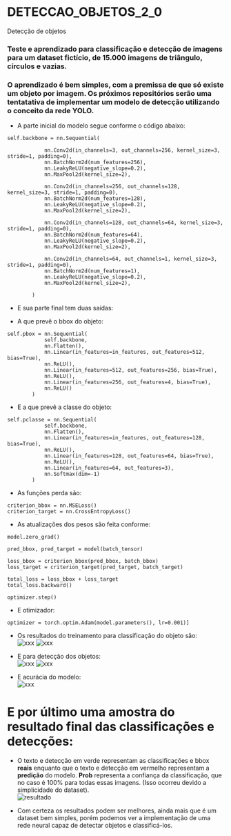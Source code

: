 # DETECCAO_OBJETOS_2_0
 Detecção de objetos

### Teste e aprendizado para classificação e detecção de imagens para um dataset fictício, de 15.000 imagens de triângulo, círculos e vazias.

### O aprendizado é bem simples, com a premissa de que só existe um objeto por imagem. Os próximos repositórios serão uma tentatativa de implementar um modelo de detecção utilizando o conceito da rede YOLO.  

- A parte inicial do modelo segue conforme o código abaixo:  

```
self.backbone = nn.Sequential(
            
            nn.Conv2d(in_channels=3, out_channels=256, kernel_size=3, stride=1, padding=0),
            nn.BatchNorm2d(num_features=256),
            nn.LeakyReLU(negative_slope=0.2),
            nn.MaxPool2d(kernel_size=2),

            nn.Conv2d(in_channels=256, out_channels=128, kernel_size=3, stride=1, padding=0),
            nn.BatchNorm2d(num_features=128),
            nn.LeakyReLU(negative_slope=0.2),
            nn.MaxPool2d(kernel_size=2),

            nn.Conv2d(in_channels=128, out_channels=64, kernel_size=3, stride=1, padding=0),
            nn.BatchNorm2d(num_features=64),
            nn.LeakyReLU(negative_slope=0.2),
            nn.MaxPool2d(kernel_size=2),

            nn.Conv2d(in_channels=64, out_channels=1, kernel_size=3, stride=1, padding=0),
            nn.BatchNorm2d(num_features=1),
            nn.LeakyReLU(negative_slope=0.2),
            nn.MaxPool2d(kernel_size=2),

        )
```
- E sua parte final tem duas saídas:

- A que prevê o bbox do objeto:  
```
self.pbox = nn.Sequential(
            self.backbone,
            nn.Flatten(),
            nn.Linear(in_features=in_features, out_features=512, bias=True),
            nn.ReLU(),
            nn.Linear(in_features=512, out_features=256, bias=True),
            nn.ReLU(),
            nn.Linear(in_features=256, out_features=4, bias=True),
            nn.ReLU()
        )
```  

- E a que prevê a classe do objeto:  
```
self.pclasse = nn.Sequential(
            self.backbone,
            nn.Flatten(),
            nn.Linear(in_features=in_features, out_features=128, bias=True),
            nn.ReLU(),
            nn.Linear(in_features=128, out_features=64, bias=True),
            nn.ReLU(),
            nn.Linear(in_features=64, out_features=3),
            nn.Softmax(dim=-1)
        )
```  

- As funções perda são:  
```
criterion_bbox = nn.MSELoss()
criterion_target = nn.CrossEntropyLoss()
```

- As atualizações dos pesos são feita conforme:  
```
model.zero_grad()

pred_bbox, pred_target = model(batch_tensor)

loss_bbox = criterion_bbox(pred_bbox, batch_bbox)
loss_target = criterion_target(pred_target, batch_target)

total_loss = loss_bbox + loss_target
total_loss.backward()

optimizer.step()
```

- E otimizador:  
```
optimizer = torch.optim.Adam(model.parameters(), lr=0.001)]
```

- Os resultados do treinamento para classificação do objeto são:  
![xxx](./imgs_result/target_train_loss.png)
![xxx](./imgs_result/target_test_loss.png)  

- E para detecção dos objetos:  
![xxx](./imgs_result/bbox_train_loss.png)
![xxx](./imgs_result/bbox_test_loss.png)

- E acurácia do modelo:  
![xxx](./imgs_result/accuracy_test.png)

# E por último uma amostra do resultado final das classificações e detecções:  
- O texto e detecção em verde representam as classificações e bbox **reais** enquanto que o texto e detecção em vermelho representam a **predição** do modelo. **Prob** representa a confiança da classificação, que no caso é 100% para todas essas imagens. (Isso ocorreu devido a simplicidade do dataset).  
![resultado](./imgs_result/output.png)

- Com certeza os resultados podem ser melhores, ainda mais que é um dataset bem simples, porém podemos ver a implementação de uma rede neural capaz de detectar objetos e classificá-los.